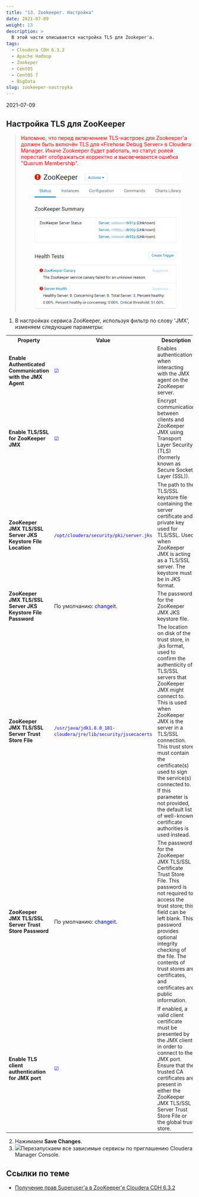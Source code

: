 ```yaml
---
title: "13. Zookeeper. Настройка"
date: 2021-07-09
weight: 13
description: >
  В этой части описывается настройка TLS для Zookeper'а.
tags:
  - Cloudera CDH 6.3.2
  - Apache Hadoop
  - Zookeper
  - CentOS
  - CentOS 7
  - BigData
slug: zookeeper-nastroyka
---
```


2021-07-09

## Настройка TLS для ZooKeeper
> <span style="color: red">Напомню, что перед включением TLS-настроек для Zookeeper'а должен быть включён TLS для «Firehose Debug Server» в Cloudera Manager. Иначе Zookeeper будет работать, но статус ролей перестаёт отображаться корректно и высвечивается ошибка "Quorum Membership".</span>
    <center><img src="zookeeper.png" style="width: 400px"></center>

1. В настройках сервиса ZooKeeper, используя фильтр по слову 'JMX', изменяем следующие параметры:
<table>
<tr>
<th>Property</th><th>Value</th><th>Description</th>
</tr>
<tr>
<td><b>Enable Authenticated Communication with the JMX Agent</b></td>
<td><span style="color: blue">☑</span></td>
<td>Enables authentication when interacting with the JMX agent on the ZooKeeper server.</td>
</tr>
<tr>
<td><b>Enable TLS/SSL for ZooKeeper JMX</b></td>
<td><span style="color: blue">☑</span></td>
<td>Encrypt communication between clients and ZooKeeper JMX using Transport Layer Security (TLS) (formerly known as Secure Socket Layer (SSL)).</td>
</tr>
<tr>
<td><b>ZooKeeper JMX TLS/SSL Server JKS Keystore File Location</b></td>
<td><span style="color: blue"><code>/opt/cloudera/security/pki/server.jks</code></span></td>
<td>The path to the TLS/SSL keystore file containing the server certificate and private key used for TLS/SSL. Used when ZooKeeper JMX is acting as a TLS/SSL server. The keystore must be in JKS format.</td>
</tr>
<tr>
<td><b>ZooKeeper JMX TLS/SSL Server JKS Keystore File Password</b></td>
<td>По умолчанию: <span style="color: blue">changeit</span>.</td>
<td>The password for the ZooKeeper JMX JKS keystore file.</td>
</tr>
<tr>
<td><b>ZooKeeper JMX TLS/SSL Server Trust Store File</b></td>
<td><span style="color: blue"><code>/usr/java/jdk1.8.0_181-cloudera/jre/lib/security/jssecacerts</code></span></td>
<td>The location on disk of the trust store, in .jks format, used to confirm the authenticity of TLS/SSL servers that ZooKeeper JMX might connect to. This is used when ZooKeeper JMX is the server in a TLS/SSL connection. This trust store must contain the certificate(s) used to sign the service(s) connected to. If this parameter is not provided, the default list of well-known certificate authorities is used instead.</td>
</tr>
<tr>
<td><b>ZooKeeper JMX TLS/SSL Server Trust Store Password</b></td>
<td>По умолчанию: <span style="color: blue">changeit</span>.</td>
<td>The password for the ZooKeeper JMX TLS/SSL Certificate Trust Store File. This password is not required to access the trust store; this field can be left blank. This password provides optional integrity checking of the file. The contents of trust stores are certificates, and certificates are public information.</td>
</tr>
<tr>
<td><b>Enable TLS client authentication for JMX port</b></td>
<td><span style="color: blue">☑</span></td>
<td>If enabled, a valid client certificate must be presented by the JMX client in order to connect to the JMX port. Ensure that the trusted CA certificates are present in either the ZooKeeper JMX TLS/SSL Server Trust Store File or the global trust store.</td>
</tr>
</table>

2. Нажимаем **Save Changes**.
3. ![](/img/clouderabutton.png)Перезапускаем все зависимые сервисы по приглашению Cloudera Manager Console.

## Ссылки по теме
- [Получение прав Superuser'а в ZooKeeper'е Cloudera CDH 6.3.2](/manuals/bigdata/apachezookeeper/poluchenie-prav-superusera-v-zookeepere-cloudera-cdh-6-3.2/)
